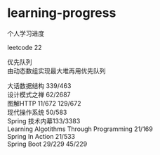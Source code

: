 # learning-progress
个人学习进度    

leetcode 22   



优先队列       
由动态数组实现最大堆再用优先队列      
 

大话数据结构 339/463      
设计模式之禅 62/2687  
图解HTTP 11/672  129/672    
现代操作系统 50/583  
Spring 技术内幕133/3383  
Learning Algotithms Through Programming  21/169    
Spring In Action 21/533  
Spring Boot 29/229 45/229
